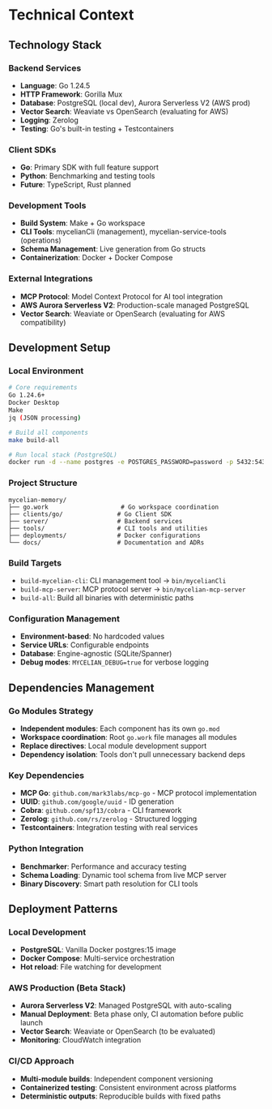 # Technical Context

## Technology Stack

### Backend Services
- **Language**: Go 1.24.5
- **HTTP Framework**: Gorilla Mux
- **Database**: PostgreSQL (local dev), Aurora Serverless V2 (AWS prod)
- **Vector Search**: Weaviate vs OpenSearch (evaluating for AWS)
- **Logging**: Zerolog
- **Testing**: Go's built-in testing + Testcontainers

### Client SDKs
- **Go**: Primary SDK with full feature support
- **Python**: Benchmarking and testing tools
- **Future**: TypeScript, Rust planned

### Development Tools
- **Build System**: Make + Go workspace
- **CLI Tools**: mycelianCli (management), mycelian-service-tools (operations)
- **Schema Management**: Live generation from Go structs
- **Containerization**: Docker + Docker Compose

### External Integrations
- **MCP Protocol**: Model Context Protocol for AI tool integration
- **AWS Aurora Serverless V2**: Production-scale managed PostgreSQL
- **Vector Search**: Weaviate or OpenSearch (evaluating for AWS compatibility)

## Development Setup

### Local Environment
```bash
# Core requirements
Go 1.24.6+
Docker Desktop
Make
jq (JSON processing)

# Build all components
make build-all

# Run local stack (PostgreSQL)
docker run -d --name postgres -e POSTGRES_PASSWORD=password -p 5432:5432 postgres:15
```

### Project Structure
```
mycelian-memory/
├── go.work                    # Go workspace coordination
├── clients/go/               # Go Client SDK
├── server/                   # Backend services
├── tools/                    # CLI tools and utilities
├── deployments/              # Docker configurations
└── docs/                     # Documentation and ADRs
```

### Build Targets
- `build-mycelian-cli`: CLI management tool → `bin/mycelianCli`
- `build-mcp-server`: MCP protocol server → `bin/mycelian-mcp-server`
- `build-all`: Build all binaries with deterministic paths

### Configuration Management
- **Environment-based**: No hardcoded values
- **Service URLs**: Configurable endpoints
- **Database**: Engine-agnostic (SQLite/Spanner)
- **Debug modes**: `MYCELIAN_DEBUG=true` for verbose logging

## Dependencies Management

### Go Modules Strategy
- **Independent modules**: Each component has its own `go.mod`
- **Workspace coordination**: Root `go.work` file manages all modules
- **Replace directives**: Local module development support
- **Dependency isolation**: Tools don't pull unnecessary backend deps

### Key Dependencies
- **MCP Go**: `github.com/mark3labs/mcp-go` - MCP protocol implementation
- **UUID**: `github.com/google/uuid` - ID generation
- **Cobra**: `github.com/spf13/cobra` - CLI framework
- **Zerolog**: `github.com/rs/zerolog` - Structured logging
- **Testcontainers**: Integration testing with real services

### Python Integration
- **Benchmarker**: Performance and accuracy testing
- **Schema Loading**: Dynamic tool schema from live MCP server
- **Binary Discovery**: Smart path resolution for CLI tools

## Deployment Patterns

### Local Development
- **PostgreSQL**: Vanilla Docker postgres:15 image
- **Docker Compose**: Multi-service orchestration
- **Hot reload**: File watching for development

### AWS Production (Beta Stack)
- **Aurora Serverless V2**: Managed PostgreSQL with auto-scaling
- **Manual Deployment**: Beta phase only, CI automation before public launch
- **Vector Search**: Weaviate or OpenSearch (to be evaluated)
- **Monitoring**: CloudWatch integration

### CI/CD Approach
- **Multi-module builds**: Independent component versioning
- **Containerized testing**: Consistent environment across platforms
- **Deterministic outputs**: Reproducible builds with fixed paths